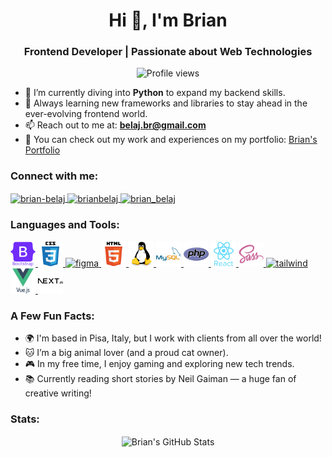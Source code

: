 <h1 align="center">Hi 👋, I'm Brian</h1>
<h3 align="center">Frontend Developer | Passionate about Web Technologies</h3>

<p align="center">
  <img src="https://komarev.com/ghpvc/?username=brianbelaj&label=Profile%20views&color=0e75b7&style=flat" alt="Profile views"/>
</p>

- 🌱 I’m currently diving into **Python** to expand my backend skills.  
- 🚀 Always learning new frameworks and libraries to stay ahead in the ever-evolving frontend world.  
- 📫 Reach out to me at: **belaj.br@gmail.com**  
- 📄 You can check out my work and experiences on my portfolio: [Brian's Portfolio](https://brianbelaj.netlify.app/)

<h3 align="left">Connect with me:</h3>
<p align="left">
  <a href="https://linkedin.com/in/brian-belaj" target="blank">
    <img align="center" src="https://raw.githubusercontent.com/rahuldkjain/github-profile-readme-generator/master/src/images/icons/Social/linked-in-alt.svg" alt="brian-belaj" height="30" width="40" />
  </a>
  <a href="https://github.com/brianbelaj" target="blank">
    <img align="center" src="https://raw.githubusercontent.com/rahuldkjain/github-profile-readme-generator/master/src/images/icons/Social/github.svg" alt="brianbelaj" height="30" width="40" />
  </a>
  <a href="https://twitter.com/brian_belaj" target="blank">
    <img align="center" src="https://raw.githubusercontent.com/rahuldkjain/github-profile-readme-generator/master/src/images/icons/Social/twitter.svg" alt="brian_belaj" height="30" width="40" />
  </a>
</p>

<h3 align="left">Languages and Tools:</h3>
<p align="left">
  <a href="https://getbootstrap.com" target="_blank" rel="noreferrer">
    <img src="https://raw.githubusercontent.com/devicons/devicon/master/icons/bootstrap/bootstrap-plain-wordmark.svg" alt="bootstrap" width="40" height="40"/>
  </a>
  <a href="https://www.w3schools.com/css/" target="_blank" rel="noreferrer">
    <img src="https://raw.githubusercontent.com/devicons/devicon/master/icons/css3/css3-original-wordmark.svg" alt="css3" width="40" height="40"/>
  </a>
  <a href="https://www.figma.com/" target="_blank" rel="noreferrer">
    <img src="https://www.vectorlogo.zone/logos/figma/figma-icon.svg" alt="figma" width="40" height="40"/>
  </a>
  <a href="https://www.w3.org/html/" target="_blank" rel="noreferrer">
    <img src="https://raw.githubusercontent.com/devicons/devicon/master/icons/html5/html5-original-wordmark.svg" alt="html5" width="40" height="40"/>
  </a>
  <a href="https://www.linux.org/" target="_blank" rel="noreferrer">
    <img src="https://raw.githubusercontent.com/devicons/devicon/master/icons/linux/linux-original.svg" alt="linux" width="40" height="40"/>
  </a>
  <a href="https://www.mysql.com/" target="_blank" rel="noreferrer">
    <img src="https://raw.githubusercontent.com/devicons/devicon/master/icons/mysql/mysql-original-wordmark.svg" alt="mysql" width="40" height="40"/>
  </a>
  <a href="https://www.php.net" target="_blank" rel="noreferrer">
    <img src="https://raw.githubusercontent.com/devicons/devicon/master/icons/php/php-original.svg" alt="php" width="40" height="40"/>
  </a>
  <a href="https://reactjs.org/" target="_blank" rel="noreferrer">
    <img src="https://raw.githubusercontent.com/devicons/devicon/master/icons/react/react-original-wordmark.svg" alt="react" width="40" height="40"/>
  </a>
  <a href="https://sass-lang.com" target="_blank" rel="noreferrer">
    <img src="https://raw.githubusercontent.com/devicons/devicon/master/icons/sass/sass-original.svg" alt="sass" width="40" height="40"/>
  </a>
  <a href="https://tailwindcss.com/" target="_blank" rel="noreferrer">
    <img src="https://www.vectorlogo.zone/logos/tailwindcss/tailwindcss-icon.svg" alt="tailwind" width="40" height="40"/>
  </a>
  <a href="https://vuejs.org/" target="_blank" rel="noreferrer">
    <img src="https://raw.githubusercontent.com/devicons/devicon/master/icons/vuejs/vuejs-original-wordmark.svg" alt="vuejs" width="40" height="40"/>
  </a>
  <a href="https://nextjs.org/" target="_blank" rel="noreferrer">
    <img src="https://raw.githubusercontent.com/devicons/devicon/master/icons/nextjs/nextjs-original-wordmark.svg" alt="nextjs" width="40" height="40"/>
  </a>
</p>

<h3 align="left">A Few Fun Facts:</h3>
<ul>
  <li>🌍 I'm based in Pisa, Italy, but I work with clients from all over the world!</li>
  <li>🐱 I’m a big animal lover (and a proud cat owner).</li>
  <li>🎮 In my free time, I enjoy gaming and exploring new tech trends.</li>
  <li>📚 Currently reading short stories by Neil Gaiman — a huge fan of creative writing!</li>
</ul>

<h3 align="left">Stats:</h3>
<p align="center">
  <img align="center" src="https://github-readme-stats.vercel.app/api?username=brianbelaj&show_icons=true&hide_title=true&count_private=true&theme=radical" alt="Brian's GitHub Stats" />
</p>

